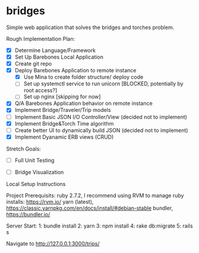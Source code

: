 # bridges
Simple web application that solves the bridges and torches problem.

Rough Implementation Plan:
- [x] Determine Language/Framework
- [x] Set Up Barebones Local Application
- [x] Create git repo
- [x] Deploy Barebones Application to remote instance 
  - [x] Use Mina to create folder structure/ deploy code
  - [ ] Set up systemctl service to run unicorn [BLOCKED, potentially by root access?]
  - [ ] Set up nginx [skipping for now]
- [x] Q/A Barebones Application behavior on remote instance
- [x] Implement Bridge/Traveler/Trip models
- [ ] Implement Basic JSON I/O Controller/View (decided not to implement)
- [x] Implement Bridge&Torch Time algorithm
- [ ] Create better UI to dynamically build JSON (decided not to implement)
- [x] Implement Dyanamic ERB views (CRUD)

Stretch Goals:
- [ ] Full Unit Testing
- [ ] Bridge Visualization


Local Setup Instructions

Project Prerequisits:
ruby 2.7.2, I recommend using RVM to manage ruby installs: https://rvm.io/
yarn (latest), https://classic.yarnpkg.com/en/docs/install/#debian-stable
bundler, https://bundler.io/


Server Start:
1: bundle install
2: yarn
3: npm install
4: rake db:migrate
5: rails s

Navigate to http://127.0.0.1:3000/trips/


